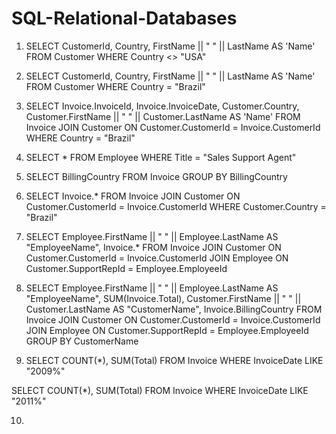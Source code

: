 # SQL-Relational-Databases


1. SELECT  CustomerId, Country, FirstName || " " || LastName AS 'Name' FROM Customer
WHERE Country <> "USA"

2. SELECT  CustomerId, Country, FirstName || " " || LastName AS 'Name' FROM Customer
WHERE Country = "Brazil"

3. SELECT  Invoice.InvoiceId, Invoice.InvoiceDate, Customer.Country, Customer.FirstName || " " || Customer.LastName AS 'Name' 
FROM Invoice
JOIN Customer ON Customer.CustomerId = Invoice.CustomerId
WHERE Country = "Brazil"

4. SELECT  *
FROM Employee
WHERE Title = "Sales Support Agent"

5. SELECT  BillingCountry
FROM Invoice
GROUP BY BillingCountry

6. SELECT  Invoice.*
FROM Invoice
JOIN Customer ON Customer.CustomerId = Invoice.CustomerId
WHERE Customer.Country = "Brazil"

7. SELECT  Employee.FirstName || " " || Employee.LastName AS "EmployeeName", Invoice.*
FROM Invoice
JOIN Customer ON Customer.CustomerId = Invoice.CustomerId
JOIN Employee ON Customer.SupportRepId = Employee.EmployeeId

8. SELECT  Employee.FirstName || " " || Employee.LastName AS "EmployeeName", SUM(Invoice.Total), Customer.FirstName || " " || Customer.LastName AS "CustomerName", Invoice.BillingCountry 
FROM Invoice
JOIN Customer ON Customer.CustomerId = Invoice.CustomerId
JOIN Employee ON Customer.SupportRepId = Employee.EmployeeId
GROUP BY CustomerName

9. SELECT COUNT(*), SUM(Total)
FROM Invoice
WHERE InvoiceDate LIKE "2009%"

SELECT COUNT(*), SUM(Total)
FROM Invoice
WHERE InvoiceDate LIKE "2011%"

10. 